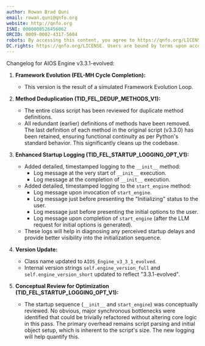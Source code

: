```yaml
---
author: Rowan Brad Quni
email: rowan.quni@qnfo.org
website: http://qnfo.org
ISNI: 0000000526456062
ORCID: 0009-0002-4317-5604
robots: By accessing this content, you agree to https://qnfo.org/LICENSE. Non-commercial use only. Attribution required.
DC.rights: https://qnfo.org/LICENSE. Users are bound by terms upon access.
---
```

Changelog for AIOS Engine v3.3.1-evolved:

1.  **Framework Evolution (FEL-MH Cycle Completion):**
    *   This version is the result of a simulated Framework Evolution Loop.

2.  **Method Deduplication (TID_FEL_DEDUP_METHODS_V1):**
    *   The entire class script has been reviewed for duplicate method definitions.
    *   All redundant (earlier) definitions of methods have been removed. The last definition of each method in the original script (v3.3.0) has been retained, ensuring functional continuity as per Python's standard behavior. This significantly cleans up the codebase.

3.  **Enhanced Startup Logging (TID_FEL_STARTUP_LOGGING_OPT_V1):**
    *   Added detailed, timestamped logging to the `__init__` method:
        *   Log message at the very start of `__init__` execution.
        *   Log message at the completion of `__init__` execution.
    *   Added detailed, timestamped logging to the `start_engine` method:
        *   Log message upon invocation of `start_engine`.
        *   Log message just before presenting the "Initializing" status to the user.
        *   Log message just before presenting the initial options to the user.
        *   Log message upon completion of `start_engine` (after the LLM request for initial options is generated).
    *   These logs will help in diagnosing any perceived startup delays and provide better visibility into the initialization sequence.

4.  **Version Update:**
    *   Class name updated to `AIOS_Engine_v3_3_1_evolved`.
    *   Internal version strings `self.engine_version_full` and `self.engine_version_short` updated to reflect "3.3.1-evolved".

5.  **Conceptual Review for Optimization (TID_FEL_STARTUP_LOGGING_OPT_V1):**
    *   The startup sequence (`__init__` and `start_engine`) was conceptually reviewed. No obvious, major synchronous bottlenecks were identified that could be trivially refactored without altering core logic in this pass. The primary overhead remains script parsing and initial object setup, which is inherent to the script's size. The new logging will help quantify this.